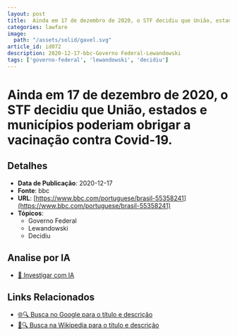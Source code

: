 ```yaml
---
layout: post
title:  Ainda em 17 de dezembro de 2020, o STF decidiu que União, estados e municípios poderiam obrigar a vacinação contra Covid-19.
categories: lawfare
image: 
  path: "/assets/solid/gavel.svg"
article_id: id072
description: 2020-12-17-bbc-Governo Federal-Lewandowski
tags: ['governo-federal', 'lewandowski', 'decidiu']
---
```


# Ainda em 17 de dezembro de 2020, o STF decidiu que União, estados e municípios poderiam obrigar a vacinação contra Covid-19.

## Detalhes
- **Data de Publicação**: 2020-12-17
- **Fonte**: bbc
- **URL**: [https://www.bbc.com/portuguese/brasil-55358241](https://www.bbc.com/portuguese/brasil-55358241)
- **Tópicos**:
  - Governo Federal
  - Lewandowski
  - Decidiu

## Analise por IA
- [🤖 Investigar com IA](https://www.perplexity.ai/search?q=%22not%C3%ADcia%20artigo%20Brasil%22%20Ainda%20em%2017%20de%20dezembro%20de%202020%2C%20o%20STF%20decidiu%20que%20Uni%C3%A3o%2C%20estados%20e%20munic%C3%ADpios%20poderiam%20obrigar%20a%20vacina%C3%A7%C3%A3o%20contra%20Covid-19.%20bbc%202020-12-17)

## Links Relacionados
- [🌐🔍 Busca no Google para o título e descrição](https://www.google.com/search?q=%22not%C3%ADcia%20artigo%20Brasil%22%20Ainda%20em%2017%20de%20dezembro%20de%202020%2C%20o%20STF%20decidiu%20que%20Uni%C3%A3o%2C%20estados%20e%20munic%C3%ADpios%20poderiam%20obrigar%20a%20vacina%C3%A7%C3%A3o%20contra%20Covid-19.%20bbc%202020-12-17)
- [📖🔍 Busca na Wikipedia para o título e descrição](https://pt.wikipedia.org/w/index.php?search=%22not%C3%ADcia%20artigo%20Brasil%22%20Ainda%20em%2017%20de%20dezembro%20de%202020%2C%20o%20STF%20decidiu%20que%20Uni%C3%A3o%2C%20estados%20e%20munic%C3%ADpios%20poderiam%20obrigar%20a%20vacina%C3%A7%C3%A3o%20contra%20Covid-19.%20bbc%202020-12-17)

